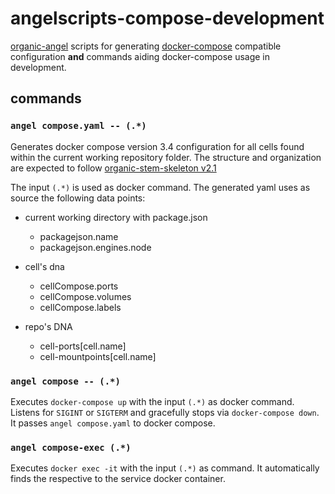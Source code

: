 # angelscripts-compose-development

[organic-angel](https://github.com/node-organic/organic-angel) scripts for generating [docker-compose](https://docs.docker.com/compose/) compatible configuration **and**  commands aiding docker-compose usage in development.

## commands

### `angel compose.yaml -- (.*)`

Generates docker compose version 3.4 configuration for all cells found within the 
current working repository folder. The structure and organization are expected to follow [organic-stem-skeleton v2.1](https://github.com/node-organic/organic-stem-skeleton)

The input `(.*)` is used as docker command. The generated yaml uses as source the following data points:

* current working directory with package.json
  * packagejson.name
  * packagejson.engines.node

* cell's dna
  * cellCompose.ports
  * cellCompose.volumes
  * cellCompose.labels
  
* repo's DNA
  * cell-ports[cell.name]
  * cell-mountpoints[cell.name]

### `angel compose -- (.*)`

Executes `docker-compose up` with the input `(.*)` as docker command. Listens for `SIGINT` or `SIGTERM` and gracefully stops via `docker-compose down`. It passes `angel compose.yaml` to docker compose.

### `angel compose-exec (.*)`

Executes `docker exec -it` with the input `(.*)` as command. It automatically finds the respective to the service docker container.
